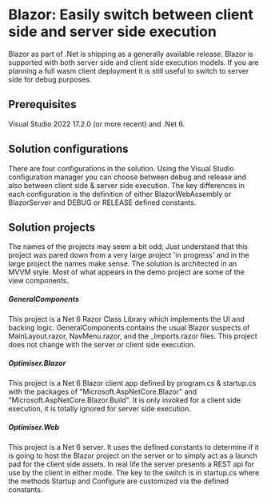 # Blazor: Easily switch between client side and server side execution


Blazor as part of .Net is shipping as a generally available release. Blazor is supported with both server side and client side execution models. If you are planning a full wasm client deployment it is still useful to switch to server side for debug purposes.

## Prerequisites

Visual Studio 2022 17.2.0 (or more recent) and .Net 6.



## Solution configurations


There are four configurations in the solution. Using the Visual Studio configuration manager you can choose between debug and release and also between client side &amp; server side execution. The key differences in each configuration is the definition of either BlazorWebAssembly or BlazorServer and DEBUG or RELEASE defined constants.



## Solution projects



The names of the projects may seem a bit odd; Just understand that this project was pared down from a very large project 'in progress' and in the large project the names make sense. The solution is architected in an MVVM style. Most of what appears in the demo project are some of the view components.



##### GeneralComponents



This project is a Net 6 Razor Class Library which implements the UI and backing logic. GeneralComponents contains the usual Blazor suspects of MainLayout.razor, NavMenu.razor, and the _Imports.razor files. This project does not change with the server or client side execution.



##### Optimiser.Blazor



This project is a Net 6 Blazor client app defined by program.cs &amp; startup.cs with the packages of "Microsoft.AspNetCore.Blazor" and "Microsoft.AspNetCore.Blazor.Build". It is only invoked for a client side execution, it is totally ignored for server side execution.



##### Optimiser.Web



This project is a Net 6 server. It uses the defined constants to determine if it is going to host the Blazor project on the server or to simply act as a launch pad for the client side assets. In real life the server presents a REST api for use by the client in either mode. The key to the switch is in startup.cs where the methods Startup and Configure are customized via the defined constants.

